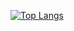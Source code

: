 [![Top Langs](https://github-readme-stats.vercel.app/api/top-langs/?username=rdjanuar&hide_progress=true)](https://github.com/anuraghazra/github-readme-stats)
